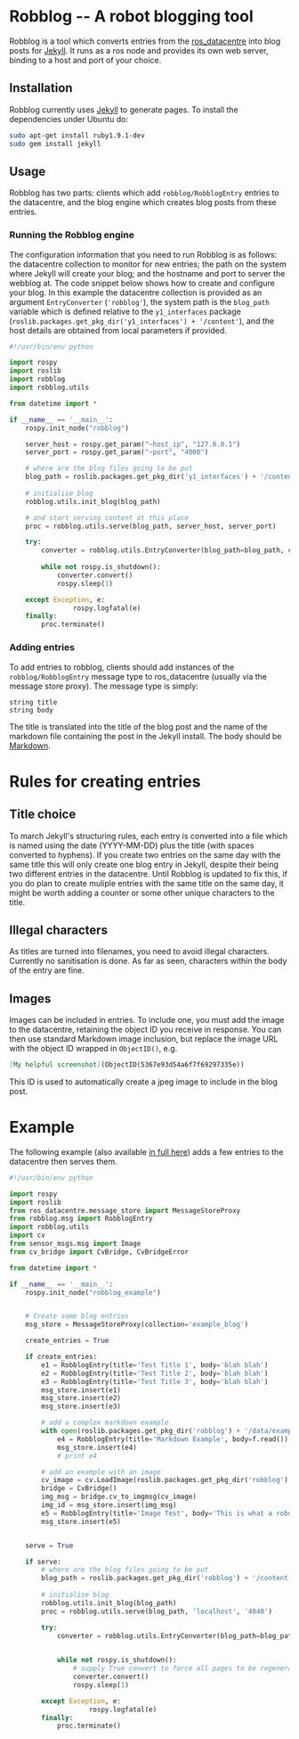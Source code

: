 # Robblog -- A robot blogging tool

Robblog is a tool which converts entries from the [ros_datacentre](https://github.com/strands-project/ros_datacentre) into blog posts for [Jekyll](http://jekyllrb.com). It runs as a ros node and provides its own web server, binding to a host and port of your choice.

## Installation

Robblog currently uses [Jekyll](http://jekyllrb.com) to generate pages. To install the dependencies under Ubuntu do:

```bash
sudo apt-get install ruby1.9.1-dev 
sudo gem install jekyll
```
## Usage

Robblog has two parts: clients which add `robblog/RobblogEntry` entries to the datacentre, and the blog engine which creates blog posts from these entries. 

### Running the Robblog engine

The configuration information that you need to run Robblog is as follows: the datacentre collection to monitor for new entries; the path on the system where Jekyll will create your blog; and the hostname and port to server the webblog at. The code snippet below shows how to create and configure your blog. In this example the datacentre collection is provided as an argument `EntryConverter` (`'robblog'`), the system path is the `blog_path` variable which is defined relative to the `y1_interfaces` package (`roslib.packages.get_pkg_dir('y1_interfaces') + '/content'`), and the host details are obtained from local parameters if provided. 

```python
#!/usr/bin/env python

import rospy
import roslib
import robblog
import robblog.utils

from datetime import *

if __name__ == '__main__':
    rospy.init_node("robblog")

    server_host = rospy.get_param("~host_ip", "127.0.0.1")
    server_port = rospy.get_param("~port", "4000")

    # where are the blog files going to be put
    blog_path = roslib.packages.get_pkg_dir('y1_interfaces') + '/content'
    
    # initialise blog
    robblog.utils.init_blog(blog_path)

    # and start serving content at this place
    proc = robblog.utils.serve(blog_path, server_host, server_port)

    try: 
        converter = robblog.utils.EntryConverter(blog_path=blog_path, collection='robblog')
        
        while not rospy.is_shutdown():
            converter.convert()
            rospy.sleep(1)

    except Exception, e:
                rospy.logfatal(e)
    finally:
        proc.terminate()

```
### Adding entries

To add entries to robblog, clients should add instances of the `robblog/RobblogEntry` message type to ros_datacentre (usually via the message store proxy). The message type is simply:

```
string title
string body
```

The title is translated into the title of the blog post and the name of the markdown file containing the post in the Jekyll install. The body should be [Markdown](http://daringfireball.net/projects/markdown/). 

# Rules for creating entries

## Title choice

To march Jekyll's structuring rules, each entry is converted into a file which is named using the date (YYYY-MM-DD) plus the title (with spaces converted to hyphens). If you create two entries on the same day with the same title this will only create one blog entry in Jekyll, despite their being two different entries in the datacentre. Until Robblog is updated to fix this, if you do plan to create muliple entries with the same title on the same day, it might be worth adding a counter or some other unique characters to the title.


## Illegal characters

As titles are turned into filenames, you need to avoid illegal characters. Currently no sanitisation is done. As far as seen, characters within the body of the entry are fine.

## Images

Images can be included in entries. To include one, you must add the image to the datacentre, retaining the object ID you receive in response. You can then use standard Markdown image inclusion, but replace the image URL with the object ID wrapped in `ObjectID()`, e.g. 

```markdown
[My helpful screenshot](ObjectID(5367e93d54a6f7f69297335e))
```

This ID is used to automatically create a jpeg image to include in the blog post.


# Example

The following example (also available [in full here](https://github.com/strands-project/strands_ui/blob/hydro-devel/robblog/scripts/robblog_example.py)) adds a few entries to the datacentre then serves them. 

```python
#!/usr/bin/env python

import rospy
import roslib
from ros_datacentre.message_store import MessageStoreProxy
from robblog.msg import RobblogEntry
import robblog.utils
import cv
from sensor_msgs.msg import Image
from cv_bridge import CvBridge, CvBridgeError

from datetime import *

if __name__ == '__main__':
    rospy.init_node("robblog_example")


    # Create some blog entries
    msg_store = MessageStoreProxy(collection='example_blog')

    create_entries = True

    if create_entries:
        e1 = RobblogEntry(title='Test Title 1', body='blah blah')
        e2 = RobblogEntry(title='Test Title 2', body='blah blah')
        e3 = RobblogEntry(title='Test Title 3', body='blah blah')
        msg_store.insert(e1)
        msg_store.insert(e2)
        msg_store.insert(e3)

        # add a complex markdown example
        with open(roslib.packages.get_pkg_dir('robblog') + '/data/example.md' , 'r') as f:
            e4 = RobblogEntry(title='Markdown Example', body=f.read())
            msg_store.insert(e4)
            # print e4

        # add an example with an image
        cv_image = cv.LoadImage(roslib.packages.get_pkg_dir('robblog') + '/data/rur.jpg')
        bridge = CvBridge()
        img_msg = bridge.cv_to_imgmsg(cv_image)
        img_id = msg_store.insert(img_msg)
        e5 = RobblogEntry(title='Image Test', body='This is what a robot looks like.\n\n![My helpful screenshot](ObjectID(%s))' % img_id)
        msg_store.insert(e5)


    serve = True

    if serve:
        # where are the blog files going to be put
        blog_path = roslib.packages.get_pkg_dir('robblog') + '/content'
        
        # initialise blog
        robblog.utils.init_blog(blog_path)
        proc = robblog.utils.serve(blog_path, 'localhost', '4040')

        try: 
            converter = robblog.utils.EntryConverter(blog_path=blog_path, collection='example_blog')
            

            while not rospy.is_shutdown():
                # supply True convert to force all pages to be regenerated
                converter.convert()
                rospy.sleep(1)

        except Exception, e:
                    rospy.logfatal(e)
        finally:
            proc.terminate()

```






